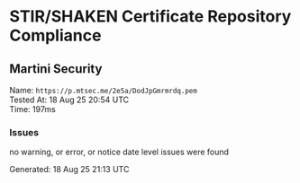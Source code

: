 # STIR/SHAKEN Certificate Repository Compliance

## Martini Security

Name: `https://p.mtsec.me/2e5a/DodJpGmrmrdq.pem`\
Tested At: 18 Aug 25 20:54 UTC\
Time: 197ms

### Issues

no warning, or error, or notice date level issues were found

Generated: 18 Aug 25 21:13 UTC